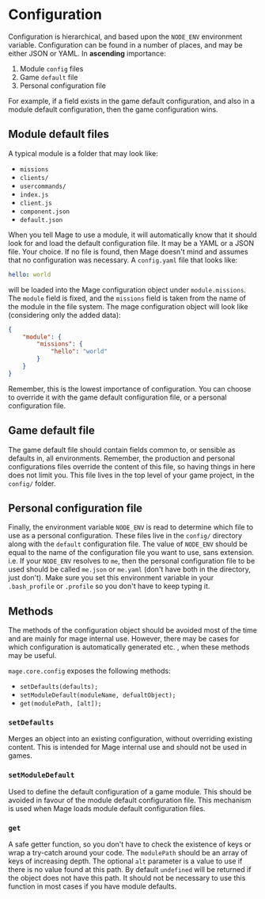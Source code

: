 # Configuration

Configuration is hierarchical, and based upon the `NODE_ENV` environment variable. Configuration
can be found in a number of places, and may be either JSON or YAML. In **ascending** importance:

 1. Module `config` files
 2. Game `default` file
 3. Personal configuration file

For example, if a field exists in the game default configuration, and also in a module default
configuration, then the game configuration wins.

## Module default files

A typical module is a folder that may look like:

 - `missions`
  - `clients/`
  - `usercommands/`
  - `index.js`
  - `client.js`
  - `component.json`
  - `default.json`

When you tell Mage to use a module, it will automatically know that it should look for and load the
default configuration file. It may be a YAML or a JSON file. Your choice. If no file is found, then
Mage doesn't mind and assumes that no configuration was necessary. A `config.yaml` file that
looks like:

```yaml
hello: world
```

will be loaded into the Mage configuration object under `module.missions`. The `module` field is
fixed, and the `missions` field is taken from the name of the module in the file system. The mage
configuration object will look like (considering only the added data):

```json
{
    "module": {
        "missions": {
            "hello": "world"
        }
    }
}
```

Remember, this is the lowest importance of configuration. You can choose to override it with the
game default configuration file, or a personal configuration file.

## Game default file

The game default file should contain fields common to, or sensible as defaults in, all
environments. Remember, the production and personal configurations files override the content of
this file, so having things in here does not limit you. This file lives in the top level of your
game project, in the `config/` folder.

## Personal configuration file

Finally, the environment variable `NODE_ENV` is read to determine which file to use as a personal
configuration. These files live in the `config/` directory along with the `default` configuration
file. The value of `NODE_ENV` should be equal to the name of the configuration file you want to
use, sans extension. i.e. If your `NODE_ENV` resolves to `me`, then the personal configuration file
to be used should be called `me.json` or `me.yaml` (don't have both in the directory, just don't).
Make sure you set this environment variable in your `.bash_profile` or `.profile` so you don't have
to keep typing it.

## Methods

The methods of the configuration object should be avoided most of the time and are mainly for mage
internal use. However, there may be cases for which configuration is automatically generated etc.
, when these methods may be useful.

`mage.core.config` exposes the following methods:

 - `setDefaults(defaults);`
 - `setModuleDefault(moduleName, defualtObject);`
 - `get(modulePath, [alt]);`

### `setDefaults`

Merges an object into an existing configuration, without overriding existing content. This is
intended for Mage internal use and should not be used in games.

### `setModuleDefault`

Used to define the default configuration of a game module. This should be avoided in favour of the
module default configuration file. This mechanism is used when Mage loads module default
configuration files.

### `get`

A safe getter function, so you don't have to check the existence of keys or wrap a try-catch
around your code. The `modulePath` should be an array of keys of increasing depth. The optional
`alt` parameter is a value to use if there is no value found at this path. By default `undefined`
will be returned if the object does not have this path. It should not be necessary to use this
function in most cases if you have module defaults.